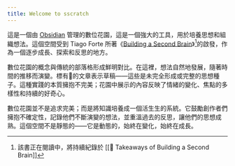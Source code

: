 ```yaml
---
title: Welcome to sscratch
---
```


這是一個由 [Obsidian](https://obsidian.md/) 管理的數位花園，這是一個強大的工具，用於培養思想和組織想法。這個空間受到 Tiago Forte 所著《[Building a Second Brain](https://www.amazon.com/Building-Second-Brain-Organize-Potential/dp/1982167386)》[^f1]的啟發，作為一個逐步成長、探索和反思的地方。

[^f1]: 該書正在閱讀中，將持續紀錄於 [[🌱 Takeaways of Building a Second Brain]]

數位花園的概念與傳統的部落格形成鮮明對比。在這裡，想法自然地發展，隨著時間的推移而演變。標有🌱的文章表示草稿——這些是未完全形成或完整的思想種子。這種實踐的本質擁抱不完美；花園中展示的內容反映了情緒的變化、焦點的多樣性和持續的好奇心。

數位花園並不是追求完美；而是將知識培養成一個活生生的系統。它鼓勵創作者們擁抱不確定性，記錄他們不斷演變的想法，並重溫過去的反思，讓他們的思想成熟。這個空間不是靜態的——它是動態的，始終在變化，始終在成長。
